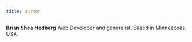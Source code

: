```yaml
---
title: author
---
```


**Brian Shea Hedberg** Web Developer and generalist. Based in Minneapolis, USA.
